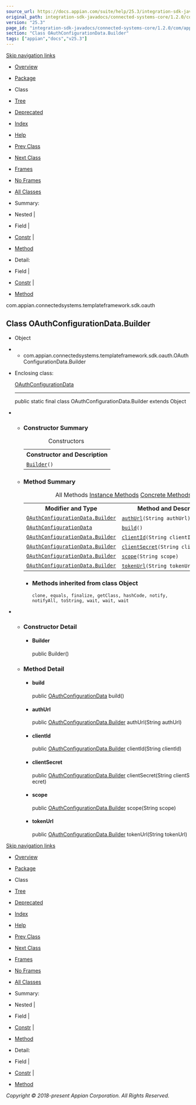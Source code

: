 ```yaml
---
source_url: https://docs.appian.com/suite/help/25.3/integration-sdk-javadocs/connected-systems-core/1.2.0/com/appian/connectedsystems/templateframework/sdk/oauth/OAuthConfigurationData.Builder.html
original_path: integration-sdk-javadocs/connected-systems-core/1.2.0/com/appian/connectedsystems/templateframework/sdk/oauth/OAuthConfigurationData.Builder.html
version: "25.3"
page_id: "integration-sdk-javadocs/connected-systems-core/1.2.0/com/appian/connectedsystems/templateframework/sdk/oauth/OAuthConfigurationData.Builder"
section: "Class OAuthConfigurationData.Builder"
tags: ["appian","docs","v25.3"]
---
```



[Skip navigation links](#skip.navbar.top "Skip navigation links")

-   [Overview](../../../../../../overview-summary.html)
-   [Package](package-summary.html)
-   Class
-   [Tree](package-tree.html)
-   [Deprecated](../../../../../../deprecated-list.html)
-   [Index](../../../../../../index-all.html)
-   [Help](../../../../../../help-doc.html)

-   [Prev Class](../../../../../../com/appian/connectedsystems/templateframework/sdk/oauth/OAuthConfigurationData.html "class in com.appian.connectedsystems.templateframework.sdk.oauth")
-   [Next Class](../../../../../../com/appian/connectedsystems/templateframework/sdk/oauth/OAuthConnectedSystemTemplate.html "interface in com.appian.connectedsystems.templateframework.sdk.oauth")

-   [Frames](../../../../../../index.html?com/appian/connectedsystems/templateframework/sdk/oauth/OAuthConfigurationData.Builder.html)
-   [No Frames](OAuthConfigurationData.Builder.html)

-   [All Classes](../../../../../../allclasses-noframe.html)

-   Summary: 
-   Nested | 
-   Field | 
-   [Constr](#constructor.summary) | 
-   [Method](#method.summary)

-   Detail: 
-   Field | 
-   [Constr](#constructor.detail) | 
-   [Method](#method.detail)

com.appian.connectedsystems.templateframework.sdk.oauth

## Class OAuthConfigurationData.Builder

-   Object
-   -   com.appian.connectedsystems.templateframework.sdk.oauth.OAuthConfigurationData.Builder

-   Enclosing class:

    [OAuthConfigurationData](../../../../../../com/appian/connectedsystems/templateframework/sdk/oauth/OAuthConfigurationData.html "class in com.appian.connectedsystems.templateframework.sdk.oauth")

    * * *

    public static final class OAuthConfigurationData.Builder
    extends Object

-   -   ### Constructor Summary

        <table class="memberSummary" border="0" cellpadding="3" cellspacing="0" summary="Constructor Summary table, listing constructors, and an explanation"><caption><span>Constructors</span><span class="tabEnd">&nbsp;</span></caption><tbody><tr><th class="colOne" scope="col">Constructor and Description</th></tr><tr class="altColor"><td class="colOne"><code><span class="memberNameLink"><a href="../../../../../../com/appian/connectedsystems/templateframework/sdk/oauth/OAuthConfigurationData.Builder.html#Builder--">Builder</a></span>()</code>&nbsp;</td></tr></tbody></table>

    -   ### Method Summary

        <table class="memberSummary" border="0" cellpadding="3" cellspacing="0" summary="Method Summary table, listing methods, and an explanation"><caption><span id="t0" class="activeTableTab"><span>All Methods</span><span class="tabEnd">&nbsp;</span></span><span id="t2" class="tableTab"><span><a href="javascript:show(2);">Instance Methods</a></span><span class="tabEnd">&nbsp;</span></span><span id="t4" class="tableTab"><span><a href="javascript:show(8);">Concrete Methods</a></span><span class="tabEnd">&nbsp;</span></span></caption><tbody><tr><th class="colFirst" scope="col">Modifier and Type</th><th class="colLast" scope="col">Method and Description</th></tr><tr id="i0" class="altColor"><td class="colFirst"><code><a href="../../../../../../com/appian/connectedsystems/templateframework/sdk/oauth/OAuthConfigurationData.Builder.html" title="class in com.appian.connectedsystems.templateframework.sdk.oauth">OAuthConfigurationData.Builder</a></code></td><td class="colLast"><code><span class="memberNameLink"><a href="../../../../../../com/appian/connectedsystems/templateframework/sdk/oauth/OAuthConfigurationData.Builder.html#authUrl-java.lang.String-">authUrl</a></span>(String&nbsp;authUrl)</code>&nbsp;</td></tr><tr id="i1" class="rowColor"><td class="colFirst"><code><a href="../../../../../../com/appian/connectedsystems/templateframework/sdk/oauth/OAuthConfigurationData.html" title="class in com.appian.connectedsystems.templateframework.sdk.oauth">OAuthConfigurationData</a></code></td><td class="colLast"><code><span class="memberNameLink"><a href="../../../../../../com/appian/connectedsystems/templateframework/sdk/oauth/OAuthConfigurationData.Builder.html#build--">build</a></span>()</code>&nbsp;</td></tr><tr id="i2" class="altColor"><td class="colFirst"><code><a href="../../../../../../com/appian/connectedsystems/templateframework/sdk/oauth/OAuthConfigurationData.Builder.html" title="class in com.appian.connectedsystems.templateframework.sdk.oauth">OAuthConfigurationData.Builder</a></code></td><td class="colLast"><code><span class="memberNameLink"><a href="../../../../../../com/appian/connectedsystems/templateframework/sdk/oauth/OAuthConfigurationData.Builder.html#clientId-java.lang.String-">clientId</a></span>(String&nbsp;clientId)</code>&nbsp;</td></tr><tr id="i3" class="rowColor"><td class="colFirst"><code><a href="../../../../../../com/appian/connectedsystems/templateframework/sdk/oauth/OAuthConfigurationData.Builder.html" title="class in com.appian.connectedsystems.templateframework.sdk.oauth">OAuthConfigurationData.Builder</a></code></td><td class="colLast"><code><span class="memberNameLink"><a href="../../../../../../com/appian/connectedsystems/templateframework/sdk/oauth/OAuthConfigurationData.Builder.html#clientSecret-java.lang.String-">clientSecret</a></span>(String&nbsp;clientSecret)</code>&nbsp;</td></tr><tr id="i4" class="altColor"><td class="colFirst"><code><a href="../../../../../../com/appian/connectedsystems/templateframework/sdk/oauth/OAuthConfigurationData.Builder.html" title="class in com.appian.connectedsystems.templateframework.sdk.oauth">OAuthConfigurationData.Builder</a></code></td><td class="colLast"><code><span class="memberNameLink"><a href="../../../../../../com/appian/connectedsystems/templateframework/sdk/oauth/OAuthConfigurationData.Builder.html#scope-java.lang.String-">scope</a></span>(String&nbsp;scope)</code>&nbsp;</td></tr><tr id="i5" class="rowColor"><td class="colFirst"><code><a href="../../../../../../com/appian/connectedsystems/templateframework/sdk/oauth/OAuthConfigurationData.Builder.html" title="class in com.appian.connectedsystems.templateframework.sdk.oauth">OAuthConfigurationData.Builder</a></code></td><td class="colLast"><code><span class="memberNameLink"><a href="../../../../../../com/appian/connectedsystems/templateframework/sdk/oauth/OAuthConfigurationData.Builder.html#tokenUrl-java.lang.String-">tokenUrl</a></span>(String&nbsp;tokenUrl)</code>&nbsp;</td></tr></tbody></table>

        -   ### Methods inherited from class Object

            `clone, equals, finalize, getClass, hashCode, notify, notifyAll, toString, wait, wait, wait`

-   -   ### Constructor Detail

        -   #### Builder

            public Builder()

    -   ### Method Detail

        -   #### build

            public [OAuthConfigurationData](../../../../../../com/appian/connectedsystems/templateframework/sdk/oauth/OAuthConfigurationData.html "class in com.appian.connectedsystems.templateframework.sdk.oauth") build()

        -   #### authUrl

            public [OAuthConfigurationData.Builder](../../../../../../com/appian/connectedsystems/templateframework/sdk/oauth/OAuthConfigurationData.Builder.html "class in com.appian.connectedsystems.templateframework.sdk.oauth") authUrl(String authUrl)

        -   #### clientId

            public [OAuthConfigurationData.Builder](../../../../../../com/appian/connectedsystems/templateframework/sdk/oauth/OAuthConfigurationData.Builder.html "class in com.appian.connectedsystems.templateframework.sdk.oauth") clientId(String clientId)

        -   #### clientSecret

            public [OAuthConfigurationData.Builder](../../../../../../com/appian/connectedsystems/templateframework/sdk/oauth/OAuthConfigurationData.Builder.html "class in com.appian.connectedsystems.templateframework.sdk.oauth") clientSecret(String clientSecret)

        -   #### scope

            public [OAuthConfigurationData.Builder](../../../../../../com/appian/connectedsystems/templateframework/sdk/oauth/OAuthConfigurationData.Builder.html "class in com.appian.connectedsystems.templateframework.sdk.oauth") scope(String scope)

        -   #### tokenUrl

            public [OAuthConfigurationData.Builder](../../../../../../com/appian/connectedsystems/templateframework/sdk/oauth/OAuthConfigurationData.Builder.html "class in com.appian.connectedsystems.templateframework.sdk.oauth") tokenUrl(String tokenUrl)

[Skip navigation links](#skip.navbar.bottom "Skip navigation links")

-   [Overview](../../../../../../overview-summary.html)
-   [Package](package-summary.html)
-   Class
-   [Tree](package-tree.html)
-   [Deprecated](../../../../../../deprecated-list.html)
-   [Index](../../../../../../index-all.html)
-   [Help](../../../../../../help-doc.html)

-   [Prev Class](../../../../../../com/appian/connectedsystems/templateframework/sdk/oauth/OAuthConfigurationData.html "class in com.appian.connectedsystems.templateframework.sdk.oauth")
-   [Next Class](../../../../../../com/appian/connectedsystems/templateframework/sdk/oauth/OAuthConnectedSystemTemplate.html "interface in com.appian.connectedsystems.templateframework.sdk.oauth")

-   [Frames](../../../../../../index.html?com/appian/connectedsystems/templateframework/sdk/oauth/OAuthConfigurationData.Builder.html)
-   [No Frames](OAuthConfigurationData.Builder.html)

-   [All Classes](../../../../../../allclasses-noframe.html)

-   Summary: 
-   Nested | 
-   Field | 
-   [Constr](#constructor.summary) | 
-   [Method](#method.summary)

-   Detail: 
-   Field | 
-   [Constr](#constructor.detail) | 
-   [Method](#method.detail)

_Copyright © 2018-present Appian Corporation. All Rights Reserved._